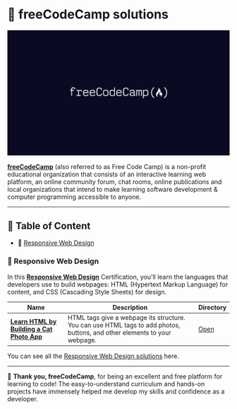 # 🧠 freeCodeCamp solutions

[![freeCodeCamp banner](./resources/images/freecodecamp.png)](https://www.freecodecamp.org/learn)

[**freeCodeCamp**](https://www.freecodecamp.org/learn) (also referred to as Free Code Camp) is a non-profit educational organization that consists of an interactive learning web platform, an online community forum, chat rooms, online publications and local organizations that intend to make learning software development & computer programming accessible to anyone.

---

## 📁 Table of Content
 
- 📂 [Responsive Web Design](#-responsive-web-design)

### 📂 Responsive Web Design

In this [**Responsive Web Design**](https://www.freecodecamp.org/learn/2022/responsive-web-design/) Certification, you'll learn the languages that developers use to build webpages: HTML (Hypertext Markup Language) for content, and CSS (Cascading Style Sheets) for design.

| Name | Description | Directory |
| ---- | ----------- | --------- |
| [**Learn HTML by Building a Cat Photo App**](https://www.freecodecamp.org/learn/2022/responsive-web-design/learn-html-by-building-a-cat-photo-app/step-1) | HTML tags give a webpage its structure. You can use HTML tags to add photos, buttons, and other elements to your webpage. | [Open](./resources/documents/01-responsive-web-design/01-learn-html-by-building-a-cat-photo-app/) |

You can see all the [Responsive Web Design solutions](./resources/documents/01-responsive-web-design/responsive-web-design.md) here.

---

🙏 **Thank you, freeCodeCamp**, for being an excellent and free platform for learning to code! The easy-to-understand curriculum and hands-on projects have immensely helped me develop my skills and confidence as a developer.